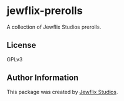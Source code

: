 # jewflix-prerolls

A collection of Jewflix Studios prerolls.

## License

GPLv3

## Author Information

This package was created by [Jewflix Studios](https://jewflix.studio).

